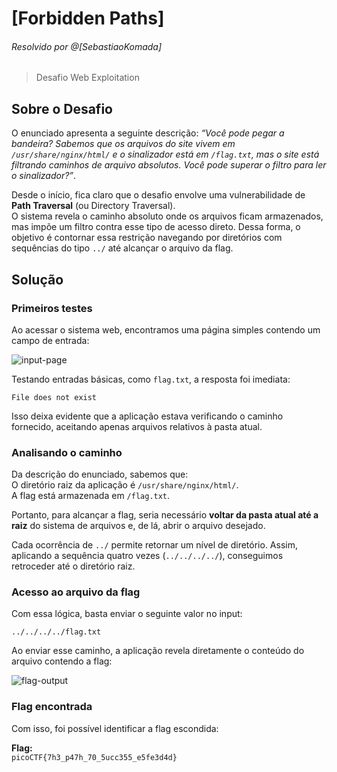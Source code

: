 # [Forbidden Paths]  
###### Resolvido por @[SebastiaoKomada]  
> Desafio Web Exploitation

## Sobre o Desafio  
O enunciado apresenta a seguinte descrição: *“Você pode pegar a bandeira? Sabemos que os arquivos do site vivem em `/usr/share/nginx/html/` e o sinalizador está em `/flag.txt`, mas o site está filtrando caminhos de arquivo absolutos. Você pode superar o filtro para ler o sinalizador?”*.  

Desde o início, fica claro que o desafio envolve uma vulnerabilidade de **Path Traversal** (ou Directory Traversal).  
O sistema revela o caminho absoluto onde os arquivos ficam armazenados, mas impõe um filtro contra esse tipo de acesso direto. Dessa forma, o objetivo é contornar essa restrição navegando por diretórios com sequências do tipo `../` até alcançar o arquivo da flag.  

## Solução  

### Primeiros testes  
Ao acessar o sistema web, encontramos uma página simples contendo um campo de entrada:  

![input-page](https://github.com/user-attachments/assets/f68749e4-8a35-4358-b47e-62917684573b)  

Testando entradas básicas, como `flag.txt`, a resposta foi imediata:  
```
File does not exist
```  

Isso deixa evidente que a aplicação estava verificando o caminho fornecido, aceitando apenas arquivos relativos à pasta atual.  

### Analisando o caminho  
Da descrição do enunciado, sabemos que:  
O diretório raiz da aplicação é `/usr/share/nginx/html/`.  
A flag está armazenada em `/flag.txt`.  

Portanto, para alcançar a flag, seria necessário **voltar da pasta atual até a raiz** do sistema de arquivos e, de lá, abrir o arquivo desejado.  

Cada ocorrência de `../` permite retornar um nível de diretório. Assim, aplicando a sequência quatro vezes (`../../../../`), conseguimos retroceder até o diretório raiz.  

### Acesso ao arquivo da flag  
Com essa lógica, basta enviar o seguinte valor no input:  

```
../../../../flag.txt
```  

Ao enviar esse caminho, a aplicação revela diretamente o conteúdo do arquivo contendo a flag:  

![flag-output](https://github.com/user-attachments/assets/fd13f668-94c0-46a6-83d3-50369f52d2e0)  

### Flag encontrada  
Com isso, foi possível identificar a flag escondida:  

**Flag:**  
`picoCTF{7h3_p47h_70_5ucc355_e5fe3d4d}`  
